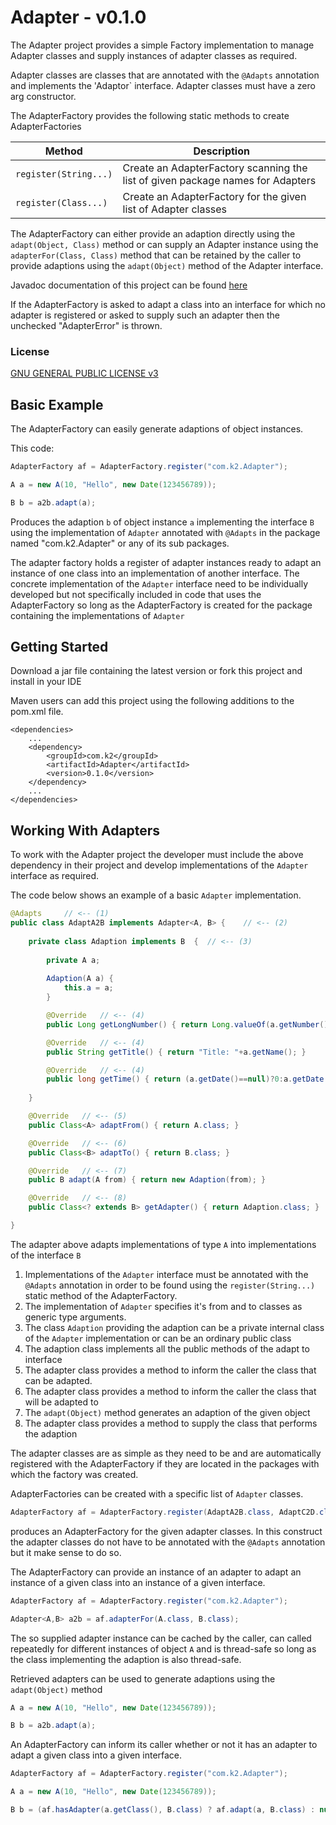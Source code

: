 # Adapter - v0.1.0
The Adapter project provides a simple Factory implementation to manage Adapter classes and supply instances of adapter classes as required.

Adapter classes are classes that are annotated with the `@Adapts` annotation and implements the 'Adaptor` interface. Adapter classes must
have a zero arg constructor.

The AdapterFactory provides the following static methods to create AdapterFactories

| Method                | Description |
|-----------------------|-------------|
| `register(String...)` | Create an AdapterFactory scanning the list of given package names for Adapters |
| `register(Class...)`  | Create an AdapterFactory for the given list of Adapter classes |

The AdapterFactory can either provide an adaption directly using the `adapt(Object, Class)` method or can supply an Adapter instance using the `adapterFor(Class, Class)` method that can be retained by the caller to provide adaptions using the `adapt(Object)` method of the Adapter interface.

Javadoc documentation of this project can be found [here](https://simonemmott.github.io/Adapter/index.html)

If the AdapterFactory is asked to adapt a class into an interface for which no adapter is registered or asked to supply such an adapter then the unchecked "AdapterError" is thrown.

### License

[GNU GENERAL PUBLIC LICENSE v3](http://fsf.org/)

## Basic Example

The AdapterFactory can easily generate adaptions of object instances.

This code:
```java
AdapterFactory af = AdapterFactory.register("com.k2.Adapter");

A a = new A(10, "Hello", new Date(123456789));

B b = a2b.adapt(a);
```
Produces the adaption `b` of object instance `a` implementing the interface `B` using the implementation of `Adapter` annotated with `@Adapts` in the
package named "com.k2.Adapter" or any of its sub packages.

The adapter factory holds a register of adapter instances ready to adapt an instance of one class into an implementation of another interface. The concrete implementation of the `Adapter` interface need to be individually developed but not specifically included in code that uses the AdapterFactory
so long as the AdapterFactory is created for the package containing the implementations of `Adapter`


## Getting Started

Download a jar file containing the latest version or fork this project and install in your IDE

Maven users can add this project using the following additions to the pom.xml file.
```maven
<dependencies>
    ...
    <dependency>
        <groupId>com.k2</groupId>
        <artifactId>Adapter</artifactId>
        <version>0.1.0</version>
    </dependency>
    ...
</dependencies>
```

## Working With Adapters

To work with the Adapter project the developer must include the above dependency in their project and develop implementations of the `Adapter` interface as required.

The code below shows an example of a basic `Adapter` implementation.

```java
@Adapts		// <-- (1) 
public class AdaptA2B implements Adapter<A, B> {	// <-- (2) 
	
	private class Adaption implements B  {	// <-- (3) 
		
		private A a;
		
		Adaption(A a) {
			this.a = a;
		}

		@Override	// <-- (4) 
		public Long getLongNumber() { return Long.valueOf(a.getNumber()); }

		@Override	// <-- (4) 
		public String getTitle() { return "Title: "+a.getName(); }

		@Override	// <-- (4) 
		public long getTime() { return (a.getDate()==null)?0:a.getDate().getTime(); }
		
	}

	@Override	// <-- (5) 
	public Class<A> adaptFrom() { return A.class; }

	@Override	// <-- (6) 
	public Class<B> adaptTo() { return B.class; }

	@Override	// <-- (7) 
	public B adapt(A from) { return new Adaption(from); }

	@Override	// <-- (8) 
	public Class<? extends B> getAdapter() { return Adaption.class; }

}
```

The adapter above adapts implementations of type `A` into implementations of the interface `B`

1.	Implementations of the `Adapter` interface must be annotated with the `@Adapts` annotation in order to be found using the `register(String...)` static method of the AdapterFactory.
1.	The implementation of `Adapter` specifies it's from and to classes as generic type arguments.
1.	The class `Adaption` providing the adaption can be a private internal class of the `Adapter` implementation or can be an ordinary public class
1.	The adaption class implements all the public methods of the adapt to interface
1.	The adapter class provides a method to inform the caller the class that can be adapted.
1.	The adapter class provides a method to inform the caller the class that will be adapted to
1.	The `adapt(Object)` method generates an adaption of the given object
1.	The adapter class provides a method to supply the class that performs the adaption

The adapter classes are as simple as they need to be and are automatically registered with the AdapterFactory if they are located in the packages with which the factory was created.

AdapterFactories can be created with a specific list of `Adapter` classes.

```java
AdapterFactory af = AdapterFactory.register(AdaptA2B.class, AdaptC2D.class);
```

produces an AdapterFactory for the given adapter classes. In this construct the adapter classes do not have to be annotated with the `@Adapts` annotation  but it make sense to do so.

The AdapterFactory can provide an instance of an adapter to adapt an instance of a given class into an instance of a given interface.

```java
AdapterFactory af = AdapterFactory.register("com.k2.Adapter");

Adapter<A,B> a2b = af.adapterFor(A.class, B.class);
```

The so supplied adapter instance can be cached by the caller, can called repeatedly for different instances of object `A` and is thread-safe so long as the class implementing the adaption is also thread-safe.

Retrieved adapters can be used to generate adaptions using the `adapt(Object)` method

```java
A a = new A(10, "Hello", new Date(123456789));

B b = a2b.adapt(a);
```

An AdapterFactory can inform its caller whether or not it has an adapter to adapt a given class into a given interface.

```java
AdapterFactory af = AdapterFactory.register("com.k2.Adapter");

A a = new A(10, "Hello", new Date(123456789));

B b = (af.hasAdapter(a.getClass(), B.class) ? af.adapt(a, B.class) : null;
```






















